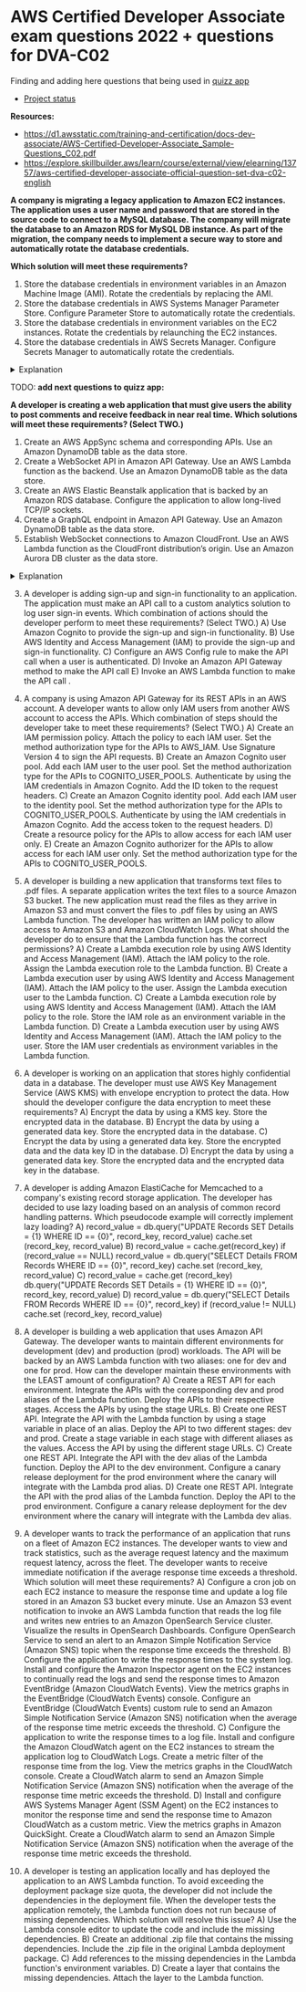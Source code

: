 # AWS Certified Developer Associate exam questions 2022 + questions for DVA-C02

Finding and adding here questions that being used in [quizz app](https://github.com/romankurnovskii/cloud-exam-prepare)

- [Project status](https://github.com/users/romankurnovskii/projects/4/)

**Resources:**
-  https://d1.awsstatic.com/training-and-certification/docs-dev-associate/AWS-Certified-Developer-Associate_Sample-Questions_C02.pdf
-  https://explore.skillbuilder.aws/learn/course/external/view/elearning/13757/aws-certified-developer-associate-official-question-set-dva-c02-english

**A company is migrating a legacy application to Amazon EC2 instances. The application uses a user name and password that are stored in the source code to connect to a MySQL database. The company will migrate the database to an Amazon RDS for MySQL DB instance. As part of the migration, the company needs to implement a secure way to store and automatically rotate the database credentials.**

**Which solution will meet these requirements?**

1. Store the database credentials in environment variables in an Amazon Machine Image (AMI). Rotate the credentials by replacing the AMI.
1. Store the database credentials in AWS Systems Manager Parameter Store. Configure Parameter Store to automatically rotate the credentials.
1. Store the database credentials in environment variables on the EC2 instances. Rotate the credentials by relaunching the EC2 instances.
1. Store the database credentials in AWS Secrets Manager. Configure Secrets Manager to automatically rotate the credentials.

<details>
<summary>Explanation</summary>
<div>

AWS Secrets Manager helps protect the credentials that are needed to access databases, applications, services, and other IT resources. With Secrets Manager, you can rotate, manage, and retrieve database credentials, API keys, and other secrets throughout their lifecycle. Users and applications retrieve secrets by making a Secrets Manager API call, eliminating the need to hardcode sensitive information in plaintext. Secrets Manager offers [secret rotation](https://docs.aws.amazon.com/secretsmanager/latest/userguide/rotate-secrets_turn-on-for-db.html) with built-in integration for Amazon RDS, Amazon Redshift, and Amazon DocumentDB (with MongoDB compatibility).

<mark>4</mark> 

</div>
</details>


TODO: **add next questions to quizz app:**

**A developer is creating a web application that must give users the ability to post comments and receive feedback in near real time.
Which solutions will meet these requirements? (Select TWO.)**

1. Create an AWS AppSync schema and corresponding APIs. Use an Amazon DynamoDB table as the data store.
1. Create a WebSocket API in Amazon API Gateway. Use an AWS Lambda function as the backend. Use an Amazon DynamoDB table as the data store.
1. Create an AWS Elastic Beanstalk application that is backed by an Amazon RDS database. Configure the application to allow long-lived TCP/IP sockets.
1. Create a GraphQL endpoint in Amazon API Gateway. Use an Amazon DynamoDB table as the data store.
1. Establish WebSocket connections to Amazon CloudFront. Use an AWS Lambda function as the CloudFront distribution’s origin. Use an Amazon Aurora DB cluster as the data store.

<details>
<summary>Explanation</summary>
<div>

AWS AppSync simplifies application development by giving you the ability to create a flexible API to securely access, manipulate, and combine data from one or more data sources. AWS AppSync is a managed service that uses GraphQL to help applications get the exact data that they need. You can use AWS AppSync to build scalable applications that require real-time updates on a range of data sources, including Amazon DynamoDB.

<mark>1, 2</mark> 

</div>
</details>




3) A developer is adding sign-up and sign-in functionality to an application. The application must make an API call to a custom analytics solution to log user sign-in events.
Which combination of actions should the developer perform to meet these requirements? (Select TWO.)
A) Use Amazon Cognito to provide the sign-up and sign-in functionality.
B) Use AWS Identity and Access Management (IAM) to provide the sign-up and sign-in functionality.
C) Configure an AWS Config rule to make the API call when a user is authenticated.
D) Invoke an Amazon API Gateway method to make the API call
E) Invoke an AWS Lambda function to make the API call .


4) A company is using Amazon API Gateway for its REST APIs in an AWS account. A developer wants to allow only IAM users from another AWS account to access the APIs.
Which combination of steps should the developer take to meet these requirements? (Select TWO.)
A) Create an IAM permission policy. Attach the policy to each IAM user. Set the method authorization type for the APIs to AWS_IAM. Use Signature Version 4 to sign the API requests.
B) Create an Amazon Cognito user pool. Add each IAM user to the user pool. Set the method authorization type for the APIs to COGNITO_USER_POOLS. Authenticate by using the IAM credentials in Amazon Cognito. Add the ID token to the request headers.
C) Create an Amazon Cognito identity pool. Add each IAM user to the identity pool. Set the method authorization type for the APIs to COGNITO_USER_POOLS. Authenticate by using the IAM credentials in Amazon Cognito. Add the access token to the request headers.
D) Create a resource policy for the APIs to allow access for each IAM user only.
E) Create an Amazon Cognito authorizer for the APIs to allow access for each IAM user only. Set the
method authorization type for the APIs to COGNITO_USER_POOLS.
5) A developer is building a new application that transforms text files to .pdf files. A separate application writes the text files to a source Amazon S3 bucket. The new application must read the files as they arrive in Amazon S3 and must convert the files to .pdf files by using an AWS Lambda function. The developer has written an IAM policy to allow access to Amazon S3 and Amazon CloudWatch Logs.
What should the developer do to ensure that the Lambda function has the correct permissions?
A) Create a Lambda execution role by using AWS Identity and Access Management (IAM). Attach the IAM policy to the role. Assign the Lambda execution role to the Lambda function.
B) Create a Lambda execution user by using AWS Identity and Access Management (IAM). Attach the IAM policy to the user. Assign the Lambda execution user to the Lambda function.
C) Create a Lambda execution role by using AWS Identity and Access Management (IAM). Attach the IAM policy to the role. Store the IAM role as an environment variable in the Lambda function.
D) Create a Lambda execution user by using AWS Identity and Access Management (IAM). Attach the IAM policy to the user. Store the IAM user credentials as environment variables in the Lambda function.
6) A developer is working on an application that stores highly confidential data in a database. The developer must use AWS Key Management Service (AWS KMS) with envelope encryption to protect the data.
How should the developer configure the data encryption to meet these requirements?
A) Encrypt the data by using a KMS key. Store the encrypted data in the database.
B) Encrypt the data by using a generated data key. Store the encrypted data in the database.
C) Encrypt the data by using a generated data key. Store the encrypted data and the data key ID in the
database.
D) Encrypt the data by using a generated data key. Store the encrypted data and the encrypted data key in
the database.



7) A developer is adding Amazon ElastiCache for Memcached to a company's existing record storage application. The developer has decided to use lazy loading based on an analysis of common record handling patterns.
Which pseudocode example will correctly implement lazy loading?
A) record_value = db.query("UPDATE Records SET Details = {1} WHERE ID == {0}", record_key, record_value)
cache.set (record_key, record_value)
B) record_value = cache.get(record_key)
if (record_value == NULL)
record_value = db.query("SELECT Details FROM Records WHERE ID == {0}",
record_key) cache.set (record_key, record_value)
C) record_value = cache.get (record_key)
db.query("UPDATE Records SET Details = {1} WHERE ID == {0}", record_key,
               record_value)
D) record_value = db.query("SELECT Details FROM Records WHERE ID == {0}",
                              record_key)
      if (record_value != NULL)
cache.set (record_key, record_value)
8) A developer is building a web application that uses Amazon API Gateway. The developer wants to maintain different environments for development (dev) and production (prod) workloads. The API will be backed by an AWS Lambda function with two aliases: one for dev and one for prod.
How can the developer maintain these environments with the LEAST amount of configuration?
A) Create a REST API for each environment. Integrate the APIs with the corresponding dev and prod aliases of the Lambda function. Deploy the APIs to their respective stages. Access the APIs by using the stage URLs.
B) Create one REST API. Integrate the API with the Lambda function by using a stage variable in place of an alias. Deploy the API to two different stages: dev and prod. Create a stage variable in each stage with different aliases as the values. Access the API by using the different stage URLs.
C) Create one REST API. Integrate the API with the dev alias of the Lambda function. Deploy the API to the dev environment. Configure a canary release deployment for the prod environment where the canary will integrate with the Lambda prod alias.
D) Create one REST API. Integrate the API with the prod alias of the Lambda function. Deploy the API to the prod environment. Configure a canary release deployment for the dev environment where the canary will integrate with the Lambda dev alias.


9) A developer wants to track the performance of an application that runs on a fleet of Amazon EC2 instances. The developer wants to view and track statistics, such as the average request latency and the maximum request latency, across the fleet. The developer wants to receive immediate notification if the average response time exceeds a threshold.
Which solution will meet these requirements?
A) Configure a cron job on each EC2 instance to measure the response time and update a log file stored in an Amazon S3 bucket every minute. Use an Amazon S3 event notification to invoke an AWS Lambda function that reads the log file and writes new entries to an Amazon OpenSearch Service cluster. Visualize the results in OpenSearch Dashboards. Configure OpenSearch Service to send an alert to an Amazon Simple Notification Service (Amazon SNS) topic when the response time exceeds the threshold.
B) Configure the application to write the response times to the system log. Install and configure the Amazon Inspector agent on the EC2 instances to continually read the logs and send the response times to Amazon EventBridge (Amazon CloudWatch Events). View the metrics graphs in the EventBridge (CloudWatch Events) console. Configure an EventBridge (CloudWatch Events) custom rule to send an Amazon Simple Notification Service (Amazon SNS) notification when the average of the response time metric exceeds the threshold.
C) Configure the application to write the response times to a log file. Install and configure the Amazon CloudWatch agent on the EC2 instances to stream the application log to CloudWatch Logs. Create a metric filter of the response time from the log. View the metrics graphs in the CloudWatch console. Create a CloudWatch alarm to send an Amazon Simple Notification Service (Amazon SNS) notification when the average of the response time metric exceeds the threshold.
D) Install and configure AWS Systems Manager Agent (SSM Agent) on the EC2 instances to monitor the response time and send the response time to Amazon CloudWatch as a custom metric. View the metrics graphs in Amazon QuickSight. Create a CloudWatch alarm to send an Amazon Simple Notification Service (Amazon SNS) notification when the average of the response time metric exceeds the threshold.
10) A developer is testing an application locally and has deployed the application to an AWS Lambda function. To avoid exceeding the deployment package size quota, the developer did not include the dependencies in the deployment file. When the developer tests the application remotely, the Lambda function does not run because of missing dependencies.
Which solution will resolve this issue?
A) Use the Lambda console editor to update the code and include the missing dependencies.
B) Create an additional .zip file that contains the missing dependencies. Include the .zip file in the original
Lambda deployment package.
C) Add references to the missing dependencies in the Lambda function's environment variables.
D) Create a layer that contains the missing dependencies. Attach the layer to the Lambda function.
